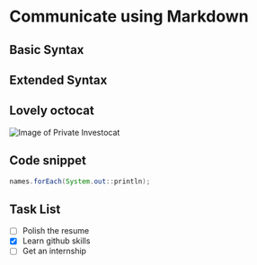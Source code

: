 # Communicate using Markdown
## ‎Basic Syntax
## Extended Syntax

## Lovely octocat
![Image of Private Investocat](https://octodex.github.com/images/privateinvestocat.jpg)

## Code snippet
``` java
names.forEach(System.out::println);
```
## Task List
- [ ] Polish the resume
- [x] Learn github skills
- [ ] Get an internship
